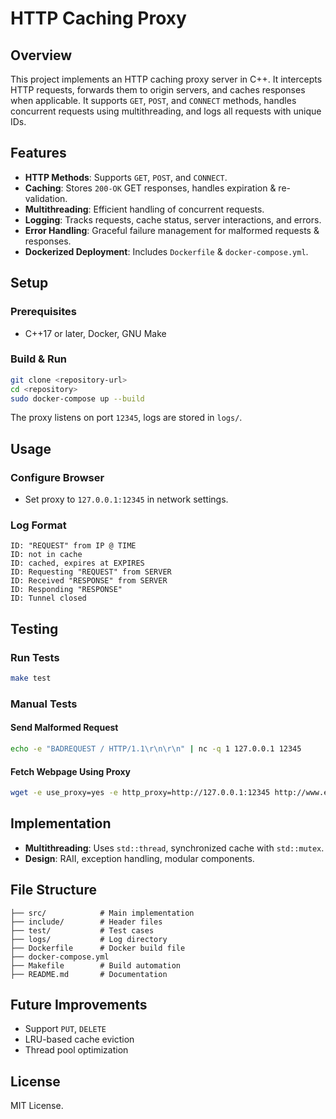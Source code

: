 # HTTP Caching Proxy

## Overview
This project implements an HTTP caching proxy server in C++. It intercepts HTTP requests, forwards them to origin servers, and caches responses when applicable. It supports `GET`, `POST`, and `CONNECT` methods, handles concurrent requests using multithreading, and logs all requests with unique IDs.

## Features
- **HTTP Methods**: Supports `GET`, `POST`, and `CONNECT`.
- **Caching**: Stores `200-OK` GET responses, handles expiration & re-validation.
- **Multithreading**: Efficient handling of concurrent requests.
- **Logging**: Tracks requests, cache status, server interactions, and errors.
- **Error Handling**: Graceful failure management for malformed requests & responses.
- **Dockerized Deployment**: Includes `Dockerfile` & `docker-compose.yml`.

## Setup
### Prerequisites
- C++17 or later, Docker, GNU Make

### Build & Run
```sh
git clone <repository-url>
cd <repository>
sudo docker-compose up --build
```
The proxy listens on port `12345`, logs are stored in `logs/`.

## Usage
### Configure Browser
- Set proxy to `127.0.0.1:12345` in network settings.

### Log Format
```plaintext
ID: "REQUEST" from IP @ TIME
ID: not in cache
ID: cached, expires at EXPIRES
ID: Requesting "REQUEST" from SERVER
ID: Received "RESPONSE" from SERVER
ID: Responding "RESPONSE"
ID: Tunnel closed
```

## Testing
### Run Tests
```sh
make test
```

### Manual Tests
#### Send Malformed Request
```sh
echo -e "BADREQUEST / HTTP/1.1\r\n\r\n" | nc -q 1 127.0.0.1 12345
```
#### Fetch Webpage Using Proxy
```sh
wget -e use_proxy=yes -e http_proxy=http://127.0.0.1:12345 http://www.example.com
```

## Implementation
- **Multithreading**: Uses `std::thread`, synchronized cache with `std::mutex`.
- **Design**: RAII, exception handling, modular components.

## File Structure
```plaintext
├── src/            # Main implementation
├── include/        # Header files
├── test/           # Test cases
├── logs/           # Log directory
├── Dockerfile      # Docker build file
├── docker-compose.yml
├── Makefile        # Build automation
├── README.md       # Documentation
```

## Future Improvements
- Support `PUT`, `DELETE`
- LRU-based cache eviction
- Thread pool optimization

## License
MIT License.
